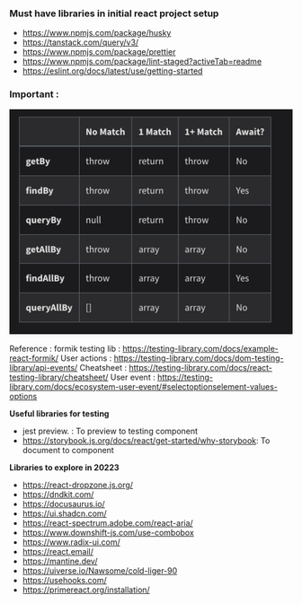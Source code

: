 ### Must have libraries in initial react project setup 
- https://www.npmjs.com/package/husky
- https://tanstack.com/query/v3/
- https://www.npmjs.com/package/prettier
- https://www.npmjs.com/package/lint-staged?activeTab=readme
- https://eslint.org/docs/latest/use/getting-started


### Important : 

![alt text](https://github.com/ragunanthan/UnitTestingReact/blob/main/Screenshot%202023-06-17%20at%201.20.07%20PM.png)

Reference : 
formik testing lib  : https://testing-library.com/docs/example-react-formik/
User actions :  https://testing-library.com/docs/dom-testing-library/api-events/
Cheatsheet :  https://testing-library.com/docs/react-testing-library/cheatsheet/
User event  : https://testing-library.com/docs/ecosystem-user-event/#selectoptionselement-values-options



**Useful libraries for testing** 
- jest preview. : To preview to testing component
- https://storybook.js.org/docs/react/get-started/why-storybook: To document to component

**Libraries to explore in 20223** 
- https://react-dropzone.js.org/
- https://dndkit.com/
- https://docusaurus.io/
- https://ui.shadcn.com/
- https://react-spectrum.adobe.com/react-aria/
- https://www.downshift-js.com/use-combobox
- https://www.radix-ui.com/
- https://react.email/
- https://mantine.dev/
- https://uiverse.io/Nawsome/cold-liger-90
- https://usehooks.com/
- https://primereact.org/installation/
